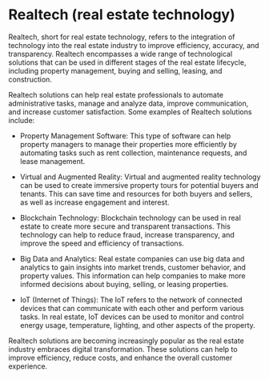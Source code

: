 # Realtech (real estate technology)

Realtech, short for real estate technology, refers to the integration of technology into the real estate industry to improve efficiency, accuracy, and transparency. Realtech encompasses a wide range of technological solutions that can be used in different stages of the real estate lifecycle, including property management, buying and selling, leasing, and construction.

Realtech solutions can help real estate professionals to automate administrative tasks, manage and analyze data, improve communication, and increase customer satisfaction. Some examples of Realtech solutions include:

* Property Management Software: This type of software can help property managers to manage their properties more efficiently by automating tasks such as rent collection, maintenance requests, and lease management.

* Virtual and Augmented Reality: Virtual and augmented reality technology can be used to create immersive property tours for potential buyers and tenants. This can save time and resources for both buyers and sellers, as well as increase engagement and interest.

* Blockchain Technology: Blockchain technology can be used in real estate to create more secure and transparent transactions. This technology can help to reduce fraud, increase transparency, and improve the speed and efficiency of transactions.

* Big Data and Analytics: Real estate companies can use big data and analytics to gain insights into market trends, customer behavior, and property values. This information can help companies to make more informed decisions about buying, selling, or leasing properties.

* IoT (Internet of Things): The IoT refers to the network of connected devices that can communicate with each other and perform various tasks. In real estate, IoT devices can be used to monitor and control energy usage, temperature, lighting, and other aspects of the property.

Realtech solutions are becoming increasingly popular as the real estate industry embraces digital transformation. These solutions can help to improve efficiency, reduce costs, and enhance the overall customer experience.
